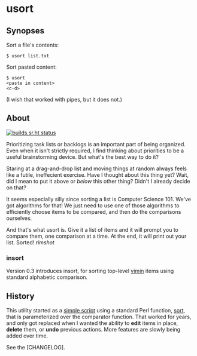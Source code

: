 # usort

## Synopses

Sort a file's contents:

 ```
 $ usort list.txt
 ```

Sort pasted content:

 ```
 $ usort
 <paste in content>
 <c-d>
 ```

(I wish that worked with pipes, but it does not.)

## About

[![builds.sr.ht status](https://builds.sr.ht/~chreekat/usort.svg)](https://builds.sr.ht/~chreekat/usort?)

Prioritizing task lists or backlogs is an important part of being organized.
Even when it isn't strictly required, I find thinking about priorities to be a
useful brainstorming device. But what's the best way to do it?

Staring at a drag-and-drop list and moving things at random always feels like
a futile, ineffecient exercise. Have I thought about this thing yet? Wait, did
I mean to put it above or *below* this other thing? Didn't I already decide on
that?

It seems especially silly since sorting a list is Computer Science 101. We've
got algorithms for that! We just need to use one of those algorithms to
efficiently choose items to be compared, and then do the comparisons ourselves.

And that's what usort is. Give it a list of items and it will prompt you to
compare them, one comparison at a time. At the end, it will print out your list.
Sorted! *rimshot*

### insort

Version 0.3 introduces insort, for sorting top-level [vimin] items using
standard alphabetic comparison.

## History

This utility started as a [simple script] using a standard Perl function,
[sort], that is parameterized over the comparator function. That worked for
years, and only got replaced when I wanted the ability to **edit** items in
place, **delete** them, or **undo** previous actions. More features are slowly
being added over time.

See the [CHANGELOG].

[simple script]: https://github.com/chreekat/bscripts/blob/3f3e6c69bab951ad5d54f9f34e20dd90dfe4b1e7/bryansort
[sort]: http://perldoc.perl.org/functions/sort.html
[vimin]: https://github.com/chreekat/vimin
